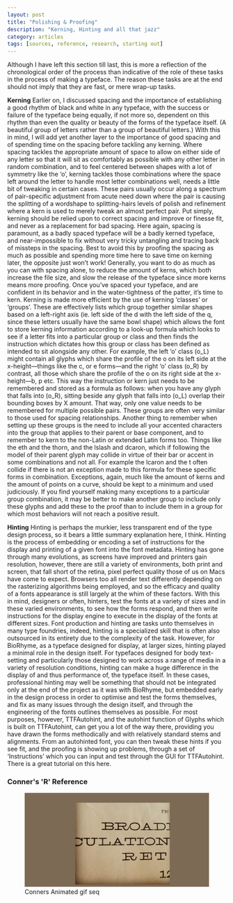 ```yaml
---
layout: post
title: "Polishing & Proofing"
description: "Kerning, Hinting and all that jazz"
category: articles
tags: [sources, reference, research, starting out]
---
```


Although I have left this section till last, this is more a reflection of the chronological order of the process than indicative of the role of these tasks in the process of making a typeface. The reason these tasks are at the end should not imply that they are fast, or mere wrap-up tasks. 

**Kerning**
Earlier on, I discussed spacing and the importance of establishing a good rhythm of black and white in any typeface, with the success or failure of the typeface being equally, if not more so, dependent on this rhythm than even the quality or beauty of the forms of the typeface itself. (A beautiful group of letters rather than a group of beautiful letters.) With this in mind, I will add yet another layer to the importance of good spacing and of spending time on the spacing before tackling any kerning. Where spacing tackles the appropriate amount of space to allow on either side of any letter so that it will sit as comfortably as possible with any other letter in random combination, and to feel centered between shapes with a lot of symmetry like the ‘o’, kerning tackles those combinations where the space left around the letter to handle most letter combinations well, needs a little bit of tweaking in certain cases. These pairs usually occur along a spectrum of pair-specific adjustment from acute need down where the pair is causing the splitting of a wordshape to splitting-hairs levels of polish and refinement where a kern is used to merely tweak an almost perfect pair. Put simply, kerning should be relied upon to correct spacing and improve or finesse fit, and never as a replacement for bad spacing. Here again, spacing is paramount, as a badly spaced typeface will be a badly kerned typeface, and near-impossible to fix without very tricky untangling and tracing back of missteps in the spacing. Best to avoid this by proofing the spacing as much as possible and spending more time here to save time on kerning later, the opposite just won’t work! Generally, you want to do as much as you can with spacing alone, to reduce the amount of kerns, which both increase the file size, and slow the release of the typeface since more kerns means more proofing. Once you’ve spaced your typeface, and are confident in its behavior and in the water-tightness of the patter, it’s time to kern. Kerning is made more efficient by the use of kerning ‘classes’ or ‘groups’. These are effectively lists which group together similar shapes based on a left-right axis (ie. left side of the d with the left side of the q, since these letters usually have the same bowl shape) which allows the font to store kerning information according to a look-up formula which looks to see if a letter fits into a particular group or class and then finds the instruction which dictates how this group or class has been defined as intended to sit alongside any other. For example, the left ‘o’ class (o_L) might contain all glyphs which share the profile of the o on its left side at the x-height—things like the c, or e forms—and the right ‘o’ class (o_R) by contrast, all those which share the profile of the o on its right side at the x-height—b, p etc. This way the instruction or kern just needs to be remembered and stored as a formula as follows: when you have any glyph that falls into (o_R), sitting beside any glyph that falls into (o_L) overlap their bounding boxes by X amount. That way, only one value needs to be remembered for multiple possible pairs. These groups are often very similar to those used for spacing relationships. Another thing to remember when setting up these groups is the need to include all your accented characters into the group that applies to their parent or base component, and to remember to kern to the non-Latin or extended Latin forms too. Things like the eth and the thorn, and the lslash and dcaron, which if following the model of their parent glyph may collide in virtue of their bar or accent in some combinations and not all. For example the lcaron and the t often collide if there is not an exception made to this formula for these specific forms in combination. Exceptions, again, much like the amount of kerns and the amount of points on a curve, should be kept to a minimum and used judiciously. If you find yourself making many exceptions to a particular group combination, it may be better to make another group to include only these glyphs and add these to the proof than to include them in a group for which most behaviors will not reach a positive result.

**Hinting**
Hinting is perhaps the murkier, less transparent end of the type design process, so it bears a little summary explanation here, I think. Hinting is the process of embedding or encoding a set of instructions for the display and printing of a given font into the font metadata. Hinting has gone through many evolutions, as screens have improved and printers gain resolution, however, there are still a variety of environments, both print and screen, that fall short of the retina, pixel perfect quality those of us on Macs have come to expect. Browsers too all render text differently depending on the rasterizing algorithms being employed, and so the efficacy and quality of a fonts appearance is still largely at the whim of these factors. With this in mind, designers or often, hinters, test the fonts at a variety of sizes and in these varied environments, to see how the forms respond, and then write instructions for the display engine to execute in the display of the fonts at different sizes. Font production and hinting are tasks unto themselves in many type foundries, indeed, hinting is a specialized skill that is often also outsourced in its entirety due to the complexity of the task. However, for BioRhyme, as a typeface designed for display, at larger sizes, hinting played a minimal role in the design itself. For typefaces designed for body text-setting and particularly those designed to work across a range of media in a variety of resolution conditions, hinting can make a huge difference in the display of and thus performance of, the typeface itself. In these cases, professional hinting may well be something that should not be integrated only at the end of the project as it was with BioRhyme, but embedded early in the design process in order to optimise and test the forms themselves, and fix as many issues through the design itself, and through the engineering of the fonts outlines themselves as possible. For most purposes, however, TTFAutohint, and the autohint function of Glyphs which is built on TTFAutohint, can get you a lot of the way there, providing you have drawn the forms methodically and with relatively standard stems and alignments. From an autohinted font, you can then tweak these hints if you see fit, and the proofing is showing up problems, through a set of ‘Instructions’ which you can input and test through the GUI for TTFAutohint. There is a great tutorial on this here. 

### Conner's 'R' Reference

<figure>
	<img src="../images/Conners_R_01.png">
	<figcaption>Conners Animated gif seq</figcaption>
</figure>

